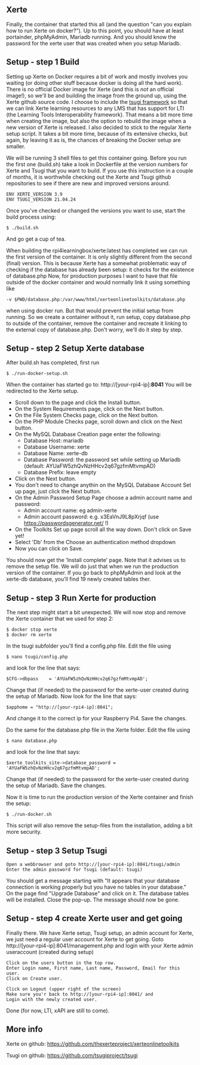 ## Xerte

Finally, the container that started this all (and the question "can you explain how to run Xerte on docker?"). Up to this point, you should have at least portainder, phpMyAdmin, Mariadb running. And you should know the password for the xerte user that was created when you setup Mariadb.

## Setup - step 1 Build
Setting up Xerte on Docker requires a bit of work and mostly involves you waiting (or doing other stuff because docker is doing all the hard work). There is no official Docker image for Xerte (and this is *not* an official image!), so we'll be and building the image from the ground up, using the Xerte github source code. 
I choose to include the [tsugi framework](https://www.tsugi.org/) so that we can link Xerte learning resources to any LMS that has support for LTI (the Learning Tools Interoperability framework).
That means a bit more time when creating the image, but also the option to rebuild the image when a new version of Xerte is released.
I also decided to stick to the regular Xerte setup script. It takes a bit more time, because of its extensive checks, but again, by leaving it as is, the chances of breaking the Docker setup are smaller.

We will be running 3 shell files to get this container going. Before you run the first one (build.sh) take a look in Dockerfile at the version numbers for Xerte and Tsugi that you want to build.
If you use this instruction in a couple of months, it is worthwhile checking out the Xerte and Tsugi github repositories to see if there are new and improved versions around.

```
ENV XERTE_VERSION 3.9
ENV TSUGI_VERSION 21.04.24 
```
Once you've checked or changed the versions you want to use, start the build process using:
```
$ ./build.sh
```
And go get a cup of tea.

When building the rpi4learningbox/xerte:latest has completed we can run the first version of the container. It is only slightly different from the second (final) version.
This is because Xerte has a somewhat problematic way of checking if the database has already been setup: it checks for the existence of database.php
Now, for production purposes I want to have that file outside of the docker container and would normally link it using something like 
```
-v $PWD/database.php:/var/www/html/xerteonlinetoolkits/database.php
```
when using docker run.
But that would prevent the initial setup from running.
So we create a container without it, run setup, copy database.php to outside of the container, remove the container and recreate it linking to the external copy of database.php.
Don't worry, we'll do it step by step.

## Setup - step 2 Setup Xerte database

After build.sh has completed, first run
```
$ ./run-docker-setup.sh
```
When the container has started go to: http://[your-rpi4-ip]:**8041**
You will be redirected to the Xerte setup.
- Scroll down to the page and click the Install button.
- On the System Requirements page, click on the Next button.
- On the File System Checks page, click on the Next button.
- On the PHP Module Checks page, scroll down and click on the Next button.
- On the MySQL Database Creation page enter the following:
  - Database Host: mariadb
  - Database Username: xerte
  - Database Name: xerte-db
  - Database Password: the password set while setting up Mariadb (default: AYUaFW5zhQvNzHHcv2q67gzfmMtvmpAD)
  - Database Prefix: leave empty
- Click on the Next button.
- You don't need to change anythin on the MySQL Database Account Set up page, just click the Next button.
- On the Admin Password Setup Page choose a admin account name and password:
  -  Admin account name: eg admin-xerte
  -  Admin account password: e.g. x3EaVnJ9L8pXrjqf (use https://passwordsgenerator.net/ !)
-  On the Toolkits Set up page scroll all the way down. Don't click on Save yet!
-  Select 'Db' from the Choose an authentication method dropdown
-  Now you can click on Save.

You should now get the 'Install complete' page. Note that it advises us to remove the setup file. We will do just that when we run the production version of the container.
If you go back to phpMyAdmin and look at the xerte-db database, you'll find 19 newly created tables ther.

## Setup - step 3 Run Xerte for production

The next step might start a bit unexpected. We will now stop and remove the Xerte container that we used for step 2:
```
$ docker stop xerte
$ docker rm xerte
```
In the tsugi subfolder you'll find a config.php file. Edit the file using 
```
$ nano tsugi/config.php
```
and look for the line that says:
```
$CFG->dbpass    = 'AYUaFW5zhQvNzHHcv2q67gzfmMtvmpAD';
```
Change that (if needed) to the password for the xerte-user created during the setup of Mariadb.
Now look for the line that says:
```
$apphome = "http://[your-rpi4-ip]:8041";
```
And change it to the correct ip for your Raspberry Pi4.
Save the changes.

Do the same for the database.php file in the Xerte folder.  Edit the file using 
```
$ nano database.php
```
and look for the line that says:
```
$xerte_toolkits_site->database_password = 'AYUaFW5zhQvNzHHcv2q67gzfmMtvmpAD';
```
Change that (if needed) to the password for the xerte-user created during the setup of Mariadb.
Save the changes.

Now it is time to run the production version of the Xerte container and finish the setup:
```
$ ./run-docker.sh
```
This script will also remove the setup-files from the installation, adding a bit more security.

## Setup - step 3 Setup Tsugi

```
Open a webbrowser and goto http://[your-rpi4-ip]:8041/tsugi/admin
Enter the admin password for Tsugi (default: tsugi)
```
You should get a message starting with "It appears that your database connection is working properly but you have no tables in your database."
On the page find "Upgrade Database" and click on it. The database tables will be installed.
Close the pop-up. The message should now be gone.

## Setup - step 4 create Xerte user and get going

Finally there. We have Xerte setup, Tsugi setup, an admin account for Xerte, we just need a regular user account for Xerte to get going.
Goto http://[your-rpi4-ip]:8041/management.php and login with your Xerte admin useraccount (created during setup)
```
Click on the users button in the top row.
Enter Login name, First name, Last name, Password, Email for this user.
Click on Create user.

Click on Logout (upper right of the screen)
Make sure you'r back to http://[your-rpi4-ip]:8041/ and 
Login with the newly created user.
```

Done (for now, LTI, xAPI are still to come).

## More info

Xerte on github: https://github.com/thexerteproject/xerteonlinetoolkits

Tsugi on github: https://github.com/tsugiproject/tsugi

